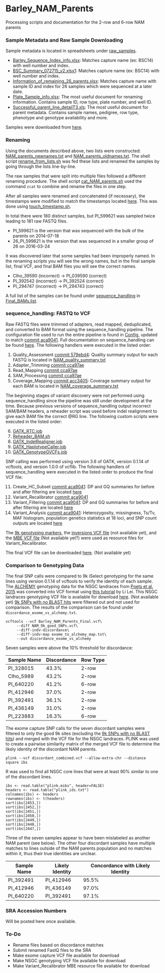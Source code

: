 # Barley_NAM_Parents
Processing scripts and documentation for the 2-row and 6-row NAM parents

### Sample Metadata and Raw Sample Downloading

Sample metadata is located in spreadsheets under [raw_samples](https://github.com/MorrellLAB/Barley_NAM_Parents/tree/master/raw_samples).
* [Barley_Sequence_Index_info.xlsx](https://github.com/MorrellLAB/Barley_NAM_Parents/blob/master/raw_samples/Barley_Sequence_Index_info.xlsx): Matches capture name (ex: BSC14) with well number and index.
* [BSC_Summary_072715_v2.xlsx1](https://github.com/MorrellLAB/Barley_NAM_Parents/blob/master/raw_samples/BSC_Sumary_072715_v2.xlsx): Matches capture name (ex: BSC14) with well number and index.
* [Information_of_remaining_26_parents.xlsx](https://github.com/MorrellLAB/Barley_NAM_Parents/blob/master/raw_samples/Information_of_remaining_26_parents.xlsx): Matches capture name with sample ID and index for 26 samples which were sequenced at a later date.
* [Plate_Sample_info.xlsx](https://github.com/MorrellLAB/Barley_NAM_Parents/blob/master/raw_samples/Plate_Sample_info.xlsx): The most useful document for renaming information. Contains sample ID, row type, plate number, and well ID.
* [Successful_parent_line_detailT3.xls](https://github.com/MorrellLAB/Barley_NAM_Parents/blob/master/raw_samples/Successful_parent_line_detailT3.xls): The most useful document for parent metadata. Contains sample names, pedigree, row type, phenotype and genotype availability and more.

Samples were downloaded from [here](http://129.130.90.211/share_files/Barley_SeqCap_Samples/).

### Renaming

Using the documents described above, two lists were constructed: [NAM_parents_newnames.txt](https://github.com/MorrellLAB/Barley_NAM_Parents/blob/master/renaming/NAM_parents_newnames.txt) and [NAM_parents_oldnames.txt](https://github.com/MorrellLAB/Barley_NAM_Parents/blob/master/renaming/NAM_parents_oldnames.txt). The shell script [rename_from_lists.sh](https://github.com/MorrellLAB/Barley_NAM_Parents/blob/master/renaming/rename_from_lists.sh) was fed these lists and renamed the samples by going through the lists line-by-line. 

The raw samples that were split into multiple files followed a different renaming procedure. The shell script [cat_NAM_parents.sh](https://github.com/MorrellLAB/Barley_NAM_Parents/blob/master/renaming/cat_NAM_parents.sh) used the command `zcat` to combine and rename the files in one step.

After all samples were renamed and concatenated (if necessary), the timestamps were modified to match the timestamps located [here](129.130.90.211/share_files/Barley_SeqCap_Samples/). This was done using [touch_timestamp.sh](https://github.com/MorrellLAB/Barley_NAM_Parents/blob/master/renaming/touch_timestamp.sh).

In total there were 180 distinct samples, but PI_599621 was sampled twice leading to 181 raw FASTQ files.
* PI_599621 is the version that was sequenced with the bulk of the parents on 2014-07-18
* 26_PI_599621 is the version that was sequenced in a smaller group of 26 on 2016-03-24

It was discovered later that some samples had been improperly named. In the renaming scripts you will see the wrong names, but in the final sample list, final VCF, and final BAM files you will see the correct names.
* CIho_39590 (incorrect) -> PI_039590 (correct)
* PI_392542 (incorrect) -> PI_392524 (correct)
* PI_294747 (incorrect) -> PI_294743 (correct)

A full list of the samples can be found under [sequence_handling](https://github.com/MorrellLAB/Barley_NAM_Parents/tree/master/sequence_handling) in [Final_BAMs.list](https://github.com/MorrellLAB/Barley_NAM_Parents/blob/master/sequence_handling/Final_BAMs.list).

### sequence_handling: FASTQ to VCF

Raw FASTQ files were trimmed of adapters, read mapped, deduplicated, and converted to BAM format using the sequence_handling pipeline. The configuration file used to run the entire pipeline is found in [Config](https://github.com/MorrellLAB/Barley_NAM_Parents/blob/master/sequence_handling/Config), updated to match [commit aca9041](https://github.com/MorrellLAB/sequence_handling/commit/aca9041ecaa79fe597ef9a5a3e721cc0a818e581). Full documentation on sequence_handling can be found [here](https://github.com/MorrellLAB/sequence_handling/wiki). The following handlers were executed in the listed order:

1. Quality_Assessment [commit 579ebd4](https://github.com/MorrellLAB/sequence_handling/commit/579ebd4db9d6c37fa274354a4069f8190da33a52): Quality summary output for each FASTQ is located in [NAM_quality_summary.txt](https://github.com/MorrellLAB/Barley_NAM_Parents/blob/master/sequence_handling/NAM_quality_summary.txt)
2. Adapter_Trimming [commit cca97ae](https://github.com/MorrellLAB/sequence_handling/commit/cca97aeed070f1c5e5252519988187fb95fd308f)
3. Read_Mapping [commit cca97ae](https://github.com/MorrellLAB/sequence_handling/commit/cca97aeed070f1c5e5252519988187fb95fd308f)
4. SAM_Processing [commit cca97ae](https://github.com/MorrellLAB/sequence_handling/commit/cca97aeed070f1c5e5252519988187fb95fd308f)
5. Coverage_Mapping [commit acc3405](https://github.com/MorrellLAB/sequence_handling/commit/acc3405505ee0d7e4d7c6c19d67dcc11b651e24d): Coverage summary output for each BAM is located in [NAM_coverage_summary.txt](https://github.com/MorrellLAB/Barley_NAM_Parents/blob/master/sequence_handling/NAM_coverage_summary.txt)

The beginning stages of variant discovery were not performed using sequence_handling since the pipeline was still under development at the time. Because previous versions of sequence_handling output incorrect SAM/BAM headers, a reheader script was used before indel realignment to give each BAM file the correct @RG line. The following custom scripts were executed in the listed order:

6. [GATK_RTC.job](https://github.com/MorrellLAB/Barley_NAM_Parents/blob/master/sequence_handling/SNP_Calling_Scripts/GATK_RTC.job)
7. [Reheader_BAM.sh](https://github.com/MorrellLAB/Barley_NAM_Parents/blob/master/sequence_handling/SNP_Calling_Scripts/Reheader_BAM.sh)
8. [GATK_IndelRealigner.job](https://github.com/MorrellLAB/Barley_NAM_Parents/blob/master/sequence_handling/SNP_Calling_Scripts/GATK_IndelRealigner.job)
9. [GATK_HaplotypeCaller.job](https://github.com/MorrellLAB/Barley_NAM_Parents/blob/master/sequence_handling/SNP_Calling_Scripts/GATK_HaplotypeCaller.job)
10. [GATK_GenotypeGVCFs.job](https://github.com/MorrellLAB/Barley_NAM_Parents/blob/master/sequence_handling/SNP_Calling_Scripts/GATK_GenotypeGVCFs.job)

SNP calling was performed using version 3.6 of GATK, version 0.1.14 of vcftools, and version 1.0.0 of vcflib. The following handlers of sequence_handling were executed in the listed order to produce the final VCF file:

11. Create_HC_Subset [commit aca9041](https://github.com/MorrellLAB/sequence_handling/commit/aca9041ecaa79fe597ef9a5a3e721cc0a818e581): DP and GQ summaries for before and after filtering are located [here](https://github.com/MorrellLAB/Barley_NAM_Parents/tree/master/sequence_handling/Create_HC_Subset)
12. Variant_Recalibrator [commit aca9041](https://github.com/MorrellLAB/sequence_handling/commit/aca9041ecaa79fe597ef9a5a3e721cc0a818e581)
13. Variant_Filtering [commit aca9041](https://github.com/MorrellLAB/sequence_handling/commit/aca9041ecaa79fe597ef9a5a3e721cc0a818e581): DP and GQ summaries for before and after filtering are located [here](https://github.com/MorrellLAB/Barley_NAM_Parents/tree/master/sequence_handling/Variant_Filtering)
14. Variant_Analysis [commit aca9041](https://github.com/MorrellLAB/sequence_handling/commit/aca9041ecaa79fe597ef9a5a3e721cc0a818e581): Heterozygosity, missingness, Ts/Tv, MAF histogram, population genetics statistics at 18 loci, and SNP count outputs are located [here](https://github.com/MorrellLAB/Barley_NAM_Parents/tree/master/sequence_handling/Variant_Analysis)

The [9k genotyping markers](https://github.com/lilei1/9k_BOPA_SNP/blob/master/BOPA_9k_vcf_Morex_refv1/sorted_all_9k_masked_90idt.vcf), the [inversions VCF file]() (not available yet), and the [MBE VCF file]() (Not available yet?) were used as resource files for Variant_Recalibrator.

The final VCF file can be downloaded [here](). (Not available yet)

### Comparison to Genotyping Data

The final SNP calls were compared to 9k iSelect genotyping for the same lines using version 0.1.14 of vcftools to verify the identity of each sample. The [ALCHEMY](http://alchemy.sourceforge.net/) genotyping data for the NSGC landraces from [Poets et al. 2015](http://www.genomebiology.com/2015/16/1/173) was converted into VCF format using [this tutorial](https://github.com/MorrellLAB/Barley_Inversions/blob/master/analyses/SNP_valiadation/tutorial_alchemy2vcf.md) by Li Lei. This NSGC landraces genotyping VCF file is available for download [here](). (Not available yet) [9k SNPs with no BLAST hits](https://github.com/lilei1/9k_BOPA_SNP/blob/master/no_blast_hits_SNPs/no_blast_hits_9k_snpID) were filtered out and not used for comparison. The results of the comparison can be found under `discordance_exome_vs_alchemy.txt`. 

```shell
vcftools --vcf Barley_NAM_Parents_Final.vcf\
	 --diff NAM_9k_good_SNPs.vcf\
	 --diff-indv-discordance\
	 --diff-indv-map exome_to_alchemy_map.txt\
	 --out discordance_exome_vs_alchemy
```
Seven samples were above the 10% threshold for discordance:

Sample Name | Discordance | Row Type
--- | --- | ---
PI_328015 | 43.3% | 2-row
CIho_5989 | 43.2% | 2-row
PI_640220 | 41.2% | 6-row
PI_412946 | 37.0% | 2-row
PI_392491 | 36.1% | 2-row
PI_436149 | 31.0% | 2-row
PI_223883 | 16.3% | 6-row

The exome capture SNP calls for the seven discordant samples were filtered to only the good 9k sites (excluding the [9k SNPs with no BLAST hits](https://github.com/lilei1/9k_BOPA_SNP/blob/master/no_blast_hits_SNPs/no_blast_hits_9k_snpID)) and merged with the VCF file for the NSGC landraces. PLINK was used to create a pairwise similarity matrix of the merged VCF file to determine the likely identity of the discordant NAM parents. 

```
plink --vcf discordant_combined.vcf --allow-extra-chr --distance square ibs
```

R was used to find all NSGC core lines that were at least 90% similar to one of the discordant lines.

```
ibs <- read.table("plink.mibs", header=FALSE)
headers <- read.table("plink_ids.txt")
colnames(ibs) <- headers
rownames(ibs) <- t(headers)
sort(ibs[2453,])
sort(ibs[2452,])
sort(ibs[2451,])
sort(ibs[2450,])
sort(ibs[2449,])
sort(ibs[2448,])
sort(ibs[2447,])
```

Three of the seven samples appear to have been mislabeled as another NAM parent (see below). The other four discordant samples have multiple matches to lines outside of the NAM parents population and no matches within it, thus their true identities are unclear.

Sample Name | Likely Identity | Concordance with Likely Identity 
--- | --- | ---
PI_392491 | PI_412946 | 95.5%
PI_412946 | PI_436149 | 97.0%
PI_640220 | PI_392491 | 97.1%

### SRA Accession Numbers

Will be posted here once available.

### To-Do

* Rename files based on discordance matches
* Submit renamed FastQ files to the SRA
* Make exome capture VCF file available for download
* Make NSGC genotyping VCF file available for download
* Make Variant_Recalibrator MBE resource file available for download
